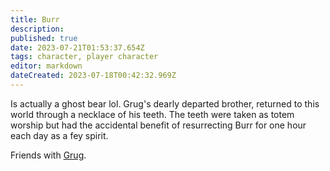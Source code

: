 ```yaml
---
title: Burr
description: 
published: true
date: 2023-07-21T01:53:37.654Z
tags: character, player character
editor: markdown
dateCreated: 2023-07-18T00:42:32.969Z
---
```


Is actually a ghost bear lol. Grug's dearly departed brother, returned to this world through a necklace of his teeth. The teeth were taken as totem worship but had the accidental benefit of resurrecting Burr for one hour each day as a fey spirit.

Friends with [Grug](/player_characters/grug).